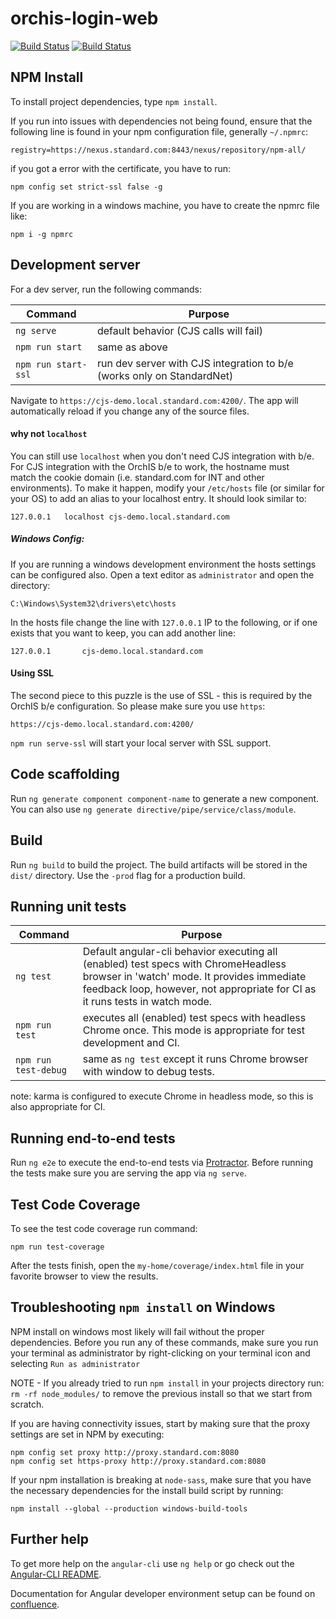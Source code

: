 # orchis-login-web

[![Build Status](https://jenkins.standard.com:8443/buildStatus/icon?job=ITSD/orchis-login-web/develop&subject=develop)](https://jenkins.standard.com:8443/job/ITSD/job/orchis-login-web/job/develop/)
[![Build Status](https://jenkins.standard.com:8443/buildStatus/icon?job=ITSD/orchis-login-web/release-candidate&subject=release-candidate)](https://jenkins.standard.com:8443/job/ITSD/job/orchis-login-web/job/release-candidate/)

## NPM Install
To install project dependencies, type `npm install`.

If you run into issues with dependencies not being found, ensure that the following line is found in your
npm configuration file, generally `~/.npmrc`:
```
registry=https://nexus.standard.com:8443/nexus/repository/npm-all/
```
if you got a error with the certificate, you have to run:
```shell script
npm config set strict-ssl false -g
```

If you are working in a windows machine, you have to create the npmrc file like:
```shell script
npm i -g npmrc
```

## Development server
For a dev server, run the following commands:

Command             | Purpose
------------------- | -----
`ng serve`          | default behavior (CJS calls will fail)
`npm run start`     | same as above
`npm run start-ssl` | run dev server with CJS integration to b/e (works only on StandardNet)

Navigate to `https://cjs-demo.local.standard.com:4200/`. The app will automatically reload if you change any of the source files.

#### why not `localhost`
You can still use `localhost` when you don't need CJS integration with b/e.
For CJS integration with the OrchIS b/e to work, the hostname must  
match the cookie domain (i.e. standard.com for INT and other environments).
To make it happen, modify your `/etc/hosts` file (or similar for your OS)
to add an alias to your localhost entry.  It should look similar to:

```
127.0.0.1	localhost cjs-demo.local.standard.com
``` 

##### Windows Config:
If you are running a windows development environment the hosts settings can be configured also. Open a text editor as `administrator` and open the directory:

```
C:\Windows\System32\drivers\etc\hosts
```
In the hosts file change the line with `127.0.0.1` IP to the following, or if one exists that you want to keep, you can add another line:
```
127.0.0.1       cjs-demo.local.standard.com
```

#### Using SSL
The second piece to this puzzle is the use of SSL - this is required
by the OrchIS b/e configuration.  So please make sure you use `https`:

```
https://cjs-demo.local.standard.com:4200/
```

`npm run serve-ssl` will start your local server with SSL support.



## Code scaffolding

Run `ng generate component component-name` to generate a new component. You can also use `ng generate directive/pipe/service/class/module`.

## Build

Run `ng build` to build the project. The build artifacts will be stored in the `dist/` directory. Use the `-prod` flag for a production build.

## Running unit tests


Command              | Purpose
-------------------- | --------
`ng test`            | Default angular-cli behavior executing all (enabled) test specs with ChromeHeadless browser in 'watch' mode. It provides immediate feedback loop, however, not appropriate for CI as it runs tests in watch mode.
`npm run test`       | executes all (enabled) test specs with headless Chrome once. This mode is appropriate for test development and CI. 
`npm run test-debug` | same as `ng test` except it runs Chrome browser with window to debug tests.

note: karma is configured to execute Chrome in headless mode, so this
is also appropriate for CI.

## Running end-to-end tests

Run `ng e2e` to execute the end-to-end tests via [Protractor](http://www.protractortest.org/).
Before running the tests make sure you are serving the app via `ng serve`.

## Test Code Coverage

To see the test code coverage run command:
```shell script
npm run test-coverage
```

After the tests finish, open the `my-home/coverage/index.html` file in your favorite browser to view the results.


## Troubleshooting `npm install` on Windows

NPM install on windows most likely will fail without the proper dependencies. Before you run any of these commands, make sure you run your terminal as administrator by right-clicking on your terminal icon and selecting `Run as administrator`

NOTE - If you already tried to run `npm install` in your projects directory run:
  `rm -rf node_modules/`
to remove the previous install so that we start from scratch.

If you are having connectivity issues, start by making sure that the proxy settings are set in NPM by executing:
```shell script
npm config set proxy http://proxy.standard.com:8080
npm config set https-proxy http://proxy.standard.com:8080
```

If your npm installation is breaking at `node-sass`, make sure that you have the necessary dependencies for the install build script by running:
```shell script
npm install --global --production windows-build-tools
```

## Further help

To get more help on the `angular-cli` use `ng help` or go check out the [Angular-CLI README](https://github.com/angular/angular-cli/blob/master/README.md).

Documentation for Angular developer environment setup can be found on [confluence](https://standard.atlassian.net/wiki/spaces/PNX/pages/102564008/Angular+Developer+Environment+Setup). 

